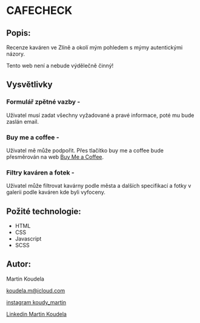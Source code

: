 # CAFECHECK

## Popis:
Recenze kaváren ve Zlíně a okolí mým pohledem s mýmy autentickými názory.

Tento web není a nebude výdělečně činný!

## Vysvětlivky

### Formulář zpětné vazby -
Uživatel musí zadat všechny vyžadované a pravé informace, poté mu bude zaslán email.

### Buy me a coffee - 
Uživatel mě může podpořit. Přes tlačítko buy me a coffee bude přesměrován na web  [Buy Me a Coffee](buymeacoffee.com/martinkoudela).

### Filtry kaváren a fotek - 
Uživatel může filtrovat kavárny podle města a dalších specifikací a fotky v galerii podle kaváren kde byli vyfoceny.

## Požité technologie:
- HTML
- CSS
- Javascript
- SCSS

## Autor:

Martin Koudela

[koudela.m@icloud.com](mailto:koudela.m@icloud.com)

[instagram koudy_martin](https://www.instagram.com/koudy_martin?igsh=bzJ0Y2F4YzI3cGox&utm_source=qr)

[Linkedin Martin Koudela](https://www.linkedin.com/in/martin-koudela-a5b645343?utm_source=share&utm_campaign=share_via&utm_content=profile&utm_medium=ios_app)
